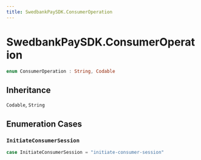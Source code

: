 ```yaml
---
title: SwedbankPaySDK.ConsumerOperation
---
```

# SwedbankPaySDK.ConsumerOperation

``` swift
enum ConsumerOperation : String, Codable 
```

## Inheritance

`Codable`, `String`

## Enumeration Cases

### `InitiateConsumerSession`

``` swift
case InitiateConsumerSession = "initiate-consumer-session"
```
